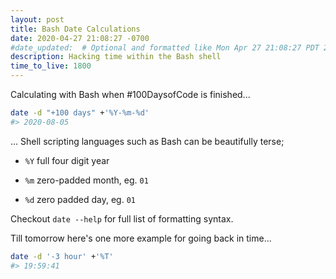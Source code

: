 ```yaml
---
layout: post
title: Bash Date Calculations
date: 2020-04-27 21:08:27 -0700
#date_updated:  # Optional and formatted like Mon Apr 27 21:08:27 PDT 2020 above
description: Hacking time within the Bash shell
time_to_live: 1800
---
```




Calculating with Bash when #100DaysofCode is finished...


```bash
date -d "+100 days" +'%Y-%m-%d'
#> 2020-08-05
```


... Shell scripting languages such as Bash can be beautifully terse;


- `%Y` full four digit year

- `%m` zero-padded month, eg. `01`

- `%d` zero padded day, eg. `01`


Checkout `date --help` for full list of formatting syntax.


Till tomorrow here's one more example for going back in time...


```bash
date -d '-3 hour' +'%T'
#> 19:59:41
```
